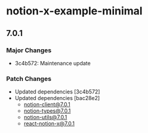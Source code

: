 # notion-x-example-minimal

## 7.0.1

### Major Changes

- 3c4b572: Maintenance update

### Patch Changes

- Updated dependencies [3c4b572]
- Updated dependencies [bac28e2]
  - notion-client@7.0.1
  - notion-types@7.0.1
  - notion-utils@7.0.1
  - react-notion-x@7.0.1
